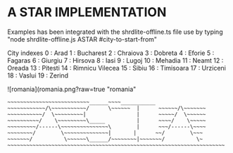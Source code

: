 A STAR IMPLEMENTATION
======================


Examples has been integrated with the shrdlite-offline.ts file 
use by typing "node shrdlite-offline.js ASTAR #city-to-start-from"

City indexes
0  : Arad
1  : Bucharest
2  : Chraiova
3  : Dobreta
4  : Eforie
5  : Fagaras
6  : Giurgiu
7  : Hirsova
8  : Iasi
9  : Lugoj
10 : Mehadia
11 : Neamt
12 : Oreada
13 : Pitesti
14 : Rimnicu Vilecea
15 : Sibiu
16 : Timisoara
17 : Urziceni
18 : Vaslui
19 : Zerind

![romania](romania.png?raw=true "romania"









~~~~~~~~~~~~~~~~~~~~~~~~~~~~~~~~~~~~~~~~~~~~~~~~~~~~~~~~~~~~~~~~~~~~~~~~
~~~~~~~~~~~~~~~~~~~~~~~~~~______~~~~___________
~~~~~~~~~~~~/\~~~~~~~~~~~/      \~~~~~~  |      ~~~~~~/\~~~~~~~
~~~~~~~~~~~/  \~~~~~~~~~|                |      ~~~~~/  \~~~~~~
~~~~~~~~~~/    \~~~~~~~~~\_____          |      ~~~~/    \~~~~~
~~~~~~~~~/------\~~~~~~~~~~~~~~~\        |      ~~~/------\~~~~
~~~~~~~~/        \~~~~~~~~~~~~~~|       |      ~~/        \~~~
~~~~~~~/          \~~~~~~\______/~~~~~~~~|~~~~~~~/          \~
~~~~~~~~~~~~~~~~~~~~~~~~~~~~~~~~~~~~~~~~~~~~~~~~~~~~~~~~~~~~~~~~~~~~~
